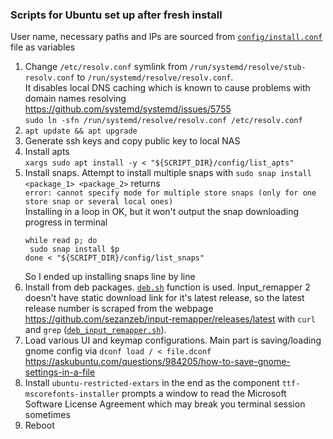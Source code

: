 ### Scripts for Ubuntu set up after fresh install

User name, necessary paths and IPs are sourced from [`config/install.conf`](config/install.conf) file as variables

1. Change `/etc/resolv.conf` symlink from `/run/systemd/resolve/stub-resolv.conf` to `/run/systemd/resolve/resolv.conf`.<br>
It disables local DNS caching which is known to cause problems with domain names resolving https://github.com/systemd/systemd/issues/5755 <br>
```sudo ln -sfn /run/systemd/resolve/resolv.conf /etc/resolv.conf```
2. `apt update && apt upgrade`
3. Generate ssh keys and copy public key to local NAS
4. Install apts<br>
`xargs sudo apt install -y < "${SCRIPT_DIR}/config/list_apts"`
5. Install snaps. Attempt to install multiple snaps with `sudo snap install <package_1> <package_2>` returns<br>
`error: cannot specify mode for multiple store snaps (only for one store snap or several local ones)`<br>
Installing in a loop in OK, but it won't output the snap downloading progress in terminal<br>
    ```
    while read p; do
     sudo snap install $p
    done < "${SCRIPT_DIR}/config/list_snaps"
    ```
   So I ended up installing snaps line by line
6. Install from deb packages. [`deb.sh`](deb.sh) function is used. Input_remapper 2 doesn't have static download link for 
it's latest release, so the latest release number is scraped from the webpage 
https://github.com/sezanzeb/input-remapper/releases/latest with `curl` and `grep` ([`deb_input_remapper.sh`](deb_input_remapper.sh)).
7. Load various UI and keymap configurations. Main part is saving/loading gnome config via `dconf load / < file.dconf`<br>
https://askubuntu.com/questions/984205/how-to-save-gnome-settings-in-a-file
8. Install `ubuntu-restricted-extars` in the end as the component `ttf-mscorefonts-installer` prompts a window to read 
the Microsoft Software License Agreement which may break you terminal session sometimes
9. Reboot
